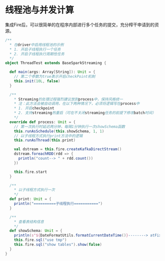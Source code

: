 <!--
Licensed to the Apache Software Foundation (ASF) under one
or more contributor license agreements.  See the NOTICE file
distributed with this work for additional information
regarding copyright ownership.  The ASF licenses this file
to you under the Apache License, Version 2.0 (the
"License"); you may not use this file except in compliance
with the License.  You may obtain a copy of the License at

  http://www.apache.org/licenses/LICENSE-2.0

Unless required by applicable law or agreed to in writing,
software distributed under the License is distributed on an
"AS IS" BASIS, WITHOUT WARRANTIES OR CONDITIONS OF ANY
KIND, either express or implied.  See the License for the
specific language governing permissions and limitations
under the License.
-->

# 线程池与并发计算

集成Fire后，可以很简单的在程序内部进行多个任务的提交，充分榨干申请到的资源。

```scala
/**
  * 在driver中启用线程池的示例
  * 1. 开启子线程执行一个任务
  * 2. 开启子线程执行周期性任务
  */
object ThreadTest extends BaseSparkStreaming {

  def main(args: Array[String]): Unit = {
    // 第二个参数为true表示开启checkPoint机制
    this.init(10L, false)
  }

  /**
    * Streaming的处理过程强烈建议放到process中，保持风格统一
    * 注：此方法会被自动调用，在以下两种情况下，必须将逻辑写在process中
    * 1. 开启checkpoint
    * 2. 支持streaming热重启（可在不关闭streaming任务的前提下修改batch时间）
    */
  override def process: Unit = {
    // 第一次执行时延迟两分钟，每隔1分钟执行一次showSchema函数
    this.runAsSchedule(this.showSchema, 1, 1)
    // 以子线程方式执行print方法中的逻辑
    this.runAsThread(this.print)

    val dstream = this.fire.createKafkaDirectStream()
    dstream.foreachRDD(rdd => {
      println("count--> " + rdd.count())
    })

    this.fire.start
  }

  /**
    * 以子线程方式执行一次
    */
  def print: Unit = {
    println("==========子线程执行===========")
  }

  /**
    * 查看表结构信息
    */
  def showSchema: Unit = {
    println(s"${DateFormatUtils.formatCurrentDateTime()}--------> atFixRate <----------")
    this.fire.sql("use tmp")
    this.fire.sql("show tables").show(false)
  }
}
```
